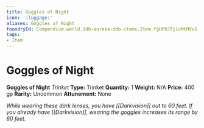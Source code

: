 ```yaml
---
title: Goggles of Night
icon: ':luggage:'
aliases: Goggles of Night
foundryId: Compendium.world.ddb-eureka-ddb-items.Item.fgHF0JTjiuMtMVvS
tags:
- Item
---
```


# Goggles of Night

**Goggles of Night**
_Trinket_
**Type:** Trinket
**Quantity:** 1
**Weight:** N/A
**Price:** 400 gp
**Rarity:** Uncommon
**Attunement:** None

*While wearing these dark lenses, you have [[Darkvision]] out to 60 feet. If you already have [[Darkvision]], wearing the goggles increases its range by 60 feet.*